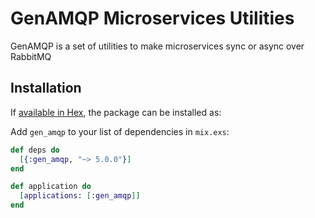 # GenAMQP Microservices Utilities

GenAMQP is a set of utilities to make microservices sync or async over RabbitMQ

## Installation

If [available in Hex](https://hex.pm/packages/gen_amqp), the package can be installed as:

Add `gen_amqp` to your list of dependencies in `mix.exs`:

  ```elixir
  def deps do
    [{:gen_amqp, "~> 5.0.0"}]
  end

  def application do
    [applications: [:gen_amqp]]
  end
  ```
